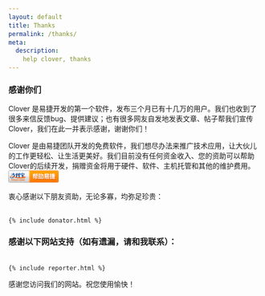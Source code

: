 ```yaml
---
layout: default
title: Thanks
permalink: /thanks/
meta:
  description:
    help clover, thanks
---
```


### 感谢你们
 
                 
Clover 是易捷开发的第一个软件，发布三个月已有十几万的用户。我们也收到了很多来信反馈bug、提供建议；也有很多网友自发地发表文章、帖子帮我们宣传Clover，我们在此一并表示感谢，谢谢你们！

Clover 是由易捷团队开发的免费软件，我们想尽办法来推广技术应用，让大伙儿的工作更轻松、让生活更美好。我们目前没有任何资金收入、您的资助可以帮助Clover的后续开发，捐赠资金将用于硬件、软件、主机托管和其他的维护费用。
<a href="https://me.alipay.com/acher"><img src="/images/donate.png" alt="捐助我们" width="100px" height="" /></a>

衷心感谢以下朋友资助，无论多寡，均弥足珍贵：<br />

<pre><code>
{% include donator.html %}
</code></pre>

### 感谢以下网站支持（如有遗漏，请和我联系）：

<pre><code>
{% include reporter.html %}
</code></pre>

感谢您访问我们的网站。祝您使用愉快！
                
